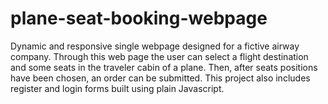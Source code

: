 # plane-seat-booking-webpage
Dynamic and responsive single webpage designed for a fictive airway company.
Through this web page the user can select a flight destination and some seats in the traveler cabin of a plane. Then, after seats positions have been chosen, an order can be submitted.
This project also includes register and login forms built using plain Javascript.
